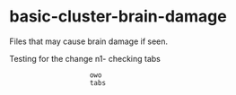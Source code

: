 # basic-cluster-brain-damage
Files that may cause brain damage if seen.

Testing for the change n1-
	checking tabs
						
						owo
						tabs
